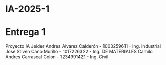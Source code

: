 # IA-2025-1
# Entrega 1
Proyecto IA
Jeider  Andres Alvarez Calderón - 1003259611 - Ing. Industrial
Jose Stiven Cano Murillo - 1017226322 - Ing. DE MATERIALES
Camilo Andres Carrascal Colon - 1234991421 - Ing. Civil
